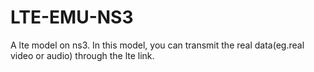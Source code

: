 LTE-EMU-NS3
=======

A lte model on ns3. In this model, you can transmit the real data(eg.real video or audio) through the lte link.
